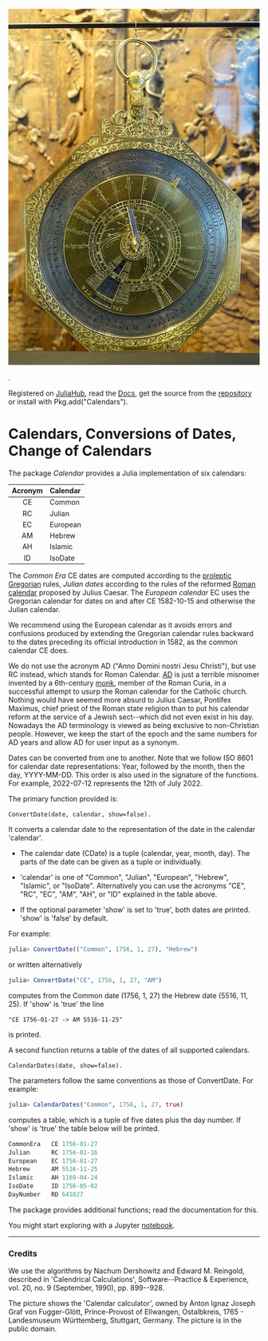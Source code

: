![Calendar Calculator](docs/src/CalendarCalculator.jpg)

.

Registered on [JuliaHub](https://juliahub.com/ui/Packages/Calendars/yDHMq), read the [Docs](https://docs.juliahub.com/Calendars/yDHMq), get the source from the [repository](https://github.com/PeterLuschny/Calendars.jl) or install with Pkg.add("Calendars").

# Calendars, Conversions of Dates, Change of Calendars  


The package _Calendar_ provides a Julia implementation of six calendars: 

| Acronym | Calendar |
| :---:   |  :---    | 
| CE      | Common   |
| RC      | Julian   |
| EC      | European |
| AM      | Hebrew   |
| AH      | Islamic  |
| ID      | IsoDate  |

The *Common Era* CE dates are computed according to the [proleptic Gregorian](https://en.wikipedia.org/wiki/Proleptic_Gregorian_calendar) rules, *Julian dates* according to the rules of the reformed [Roman calendar](https://en.wikipedia.org/wiki/Julian_calendar) proposed by Julius Caesar. The *European calendar* EC uses the Gregorian calendar for dates on and after CE 1582-10-15 and otherwise the Julian calendar. 

We recommend using the European calendar as it avoids errors and confusions produced by extending the Gregorian calendar rules backward to the dates preceding its official introduction in 1582, as the common calendar CE does.

We do not use the acronym AD ("Anno Domini nostri Jesu Christi"), but use RC instead, which stands for Roman Calendar. [AD](https://en.wikipedia.org/wiki/Anno_Domini) is just a terrible misnomer invented by a 6th-century [monk](https://en.wikipedia.org/wiki/Dionysius_Exiguus), member of the Roman Curia, in a successful attempt to usurp the Roman calendar for the Catholic church. Nothing would have seemed more absurd to Julius Caesar, Pontifex Maximus, chief priest of the Roman state religion than to put his calendar reform at the service of a Jewish sect--which did not even exist in his day. Nowadays the AD terminology is viewed as being exclusive to non-Christian people. However, we keep the start of the epoch and the same numbers for AD years and allow AD for user input as a synonym. 

Dates can be converted from one to another. Note that we follow ISO 8601 for calendar date representations: Year, followed by the month, then the day, YYYY-MM-DD. This order is also used in the signature of the functions. For example, 2022-07-12 represents the 12th of July 2022. 

The primary function provided is:

    ConvertDate(date, calendar, show=false). 

It converts a calendar date to the representation of the date in the calendar 'calendar'.

* The calendar date (CDate) is a tuple (calendar, year, month, day). The parts of the date can be given as a tuple or individually.

* 'calendar' is one of "Common", "Julian", "European", "Hebrew", "Islamic", or "IsoDate". Alternatively you can use the acronyms "CE", "RC", "EC", "AM", "AH", or "ID" explained in the table above.

* If the optional parameter 'show' is set to 'true', both dates are printed. 'show' is 'false' by default.

For example:

```julia
julia> ConvertDate(("Common", 1756, 1, 27), "Hebrew") 
```

or written alternatively

```julia
julia> ConvertDate("CE", 1756, 1, 27, "AM")
```

computes from the Common date (1756, 1, 27) the Hebrew date (5516, 11, 25). If 'show' is 'true' the line

    "CE 1756-01-27 -> AM 5516-11-25" 

is printed.

A second function returns a table of the dates of all supported calendars.

    CalendarDates(date, show=false).

The parameters follow the same conventions as those of ConvertDate. For example:

```julia
julia> CalendarDates("Common", 1756, 1, 27, true) 
```

computes a table, which is a tuple of five dates plus the day number. If 'show' is 'true' the table below will be printed.

```julia
CommonEra   CE 1756-01-27
Julian      RC 1756-01-16
European    EC 1756-01-27
Hebrew      AM 5516-11-25
Islamic     AH 1169-04-24
IsoDate     ID 1756-05-02
DayNumber   RD 641027
``` 

The package provides additional functions; read the documentation for this.

You might start exploring with a Jupyter [notebook](https://github.com/PeterLuschny/Calendars.jl/blob/main/notebook/Calendars.ipynb).

---


### Credits

We use the algorithms by Nachum Dershowitz and Edward M. Reingold, described in 'Calendrical Calculations', Software--Practice & Experience, vol. 20, no. 9 (September, 1990), pp. 899--928.

The picture shows the 'Calendar calculator', owned by Anton Ignaz Joseph Graf von Fugger-Glött, Prince-Provost of Ellwangen, Ostalbkreis, 1765 - Landesmuseum Württemberg, Stuttgart, Germany. The picture is in the public domain.
 
